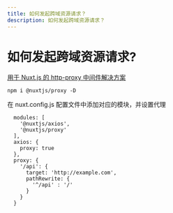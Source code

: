 ```yaml
---
title: 如何发起跨域资源请求？
description: 如何发起跨域资源请求？
---
```


# 如何发起跨域资源请求?

[用于 Nuxt.js 的 http-proxy 中间件解决方案](https://github.com/nuxt-community/proxy-module#readme)

```
npm i @nuxtjs/proxy -D
```

在 nuxt.config.js 配置文件中添加对应的模块，并设置代理

```
  modules: [
    '@nuxtjs/axios',
    '@nuxtjs/proxy'
  ],
  axios: {
    proxy: true
  },
  proxy: {
    '/api': {
      target: 'http://example.com',
      pathRewrite: {
        '^/api' : '/'
      }
    }
  }
```
